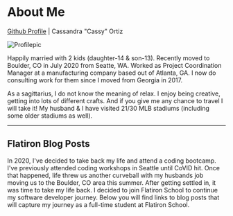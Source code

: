 # About Me

[Github Profile](https://github.com/cassymarie) | Cassandra "Cassy" Ortiz

![Profilepic](https://avatars0.githubusercontent.com/u/58947259?s=400&u=203816aef9d5d389a9b750a12cf05dec09b24fa8&v=4) 

Happily married with 2 kids (daughter-14 & son-13).  Recently moved to Boulder, CO in July 2020 from Seatte, WA. Worked as Project Coordination Manager at a manufacturing company based out of Atlanta, GA.  I now do consulting work for them since I moved from Georgia in 2017.  

As a sagittarius, I do not know the meaning of relax.  I enjoy being creative, getting into lots of different crafts.  And if you give me any chance to travel I will take it!  My husband & I have visited 21/30 MLB stadiums (including some older stadiums as well).

<!-- [LinkedIn Profile](https://www.linkedin.com/in/cassandra-ortiz-11052523/) -->

---

## Flatiron Blog Posts

In 2020, I've decided to take back my life and attend a coding bootcamp.  I've previously attended coding workshops in Seattle until CoVID hit.  Once that happened, life threw us another curveball with my husbands job moving us to the Boulder, CO area this summer.  After getting settled in, it was time to take my life back.  I decided to join Flatiron School to continue my software developer journey.  Below you will find links to blog posts that will capture my journey as a full-time student at Flatiron School.
